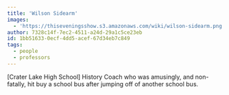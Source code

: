 ```yaml
---
title: 'Wilson Sidearm'
images:
  - 'https://thiseveningsshow.s3.amazonaws.com/wiki/wilson-sidearm.png'
author: 7328c14f-7ec2-4511-a24d-29a1c5ce23eb
id: 1bb51633-0ecf-4dd5-acef-67d34eb7c849
tags:
  - people
  - professors
---
```

[Crater Lake High School] History Coach who was amusingly, and non-fatally, hit buy a school bus after jumping off of another school bus.